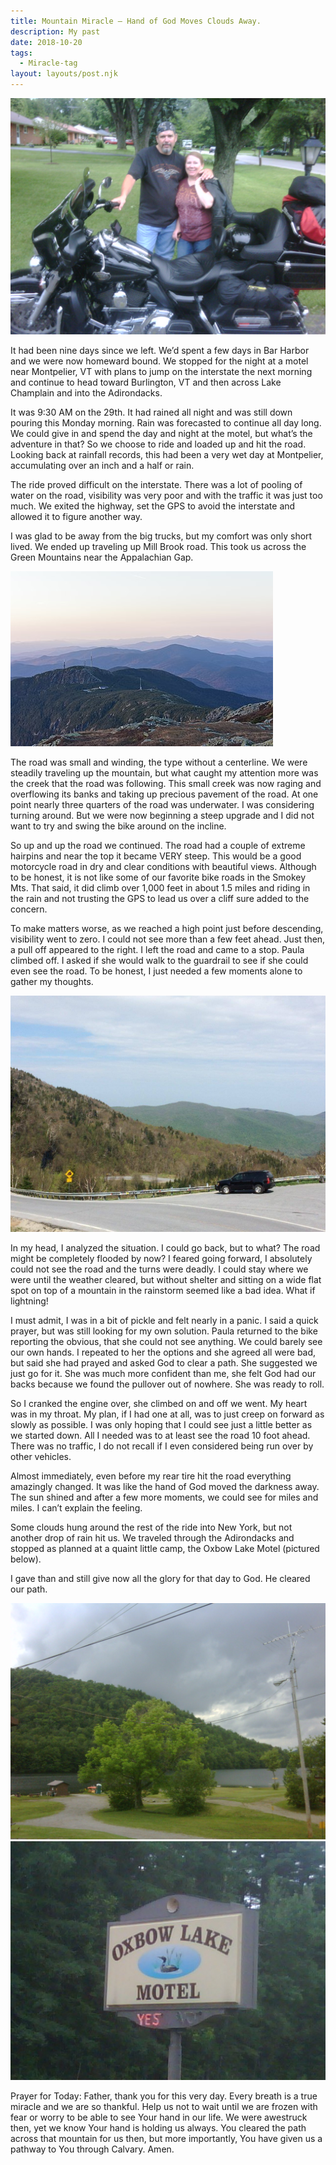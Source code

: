```yaml
---
title: Mountain Miracle – Hand of God Moves Clouds Away.
description: My past
date: 2018-10-20
tags:
  - Miracle-tag
layout: layouts/post.njk
---
```


![We left out from Ohio on a sunny Saturday (19 June 2010)](/img/IMG00033-20100619-0743.jpg?raw=true "")

It had been nine days since we left.  We’d spent a few days in Bar Harbor and we were now homeward bound.  We stopped for the night at a motel near Montpelier, VT with plans to jump on the interstate the next morning and continue to head toward Burlington, VT and then across Lake Champlain and into the Adirondacks.

It was 9:30 AM on the 29th.  It had rained all night and was still down pouring this Monday morning.  Rain was forecasted to continue all day long.  We could give in and spend the day and night at the motel, but what’s the adventure in that?  So we choose to ride and loaded up and hit the road.  Looking back at rainfall records, this had been a very wet day at Montpelier, accumulating over an inch and a half or rain.

The ride proved difficult on the interstate.  There was a lot of pooling of water on the road, visibility was very poor and with the traffic it was just too much.  We exited the highway, set the GPS to avoid the interstate and allowed it to figure another way.

I was glad to be away from the big trucks, but my comfort was only short lived.  We ended up traveling up Mill Brook road.  This took us across the Green Mountains near the Appalachian Gap.


![](/img/420px-South_from_Mount_Mansfield.jpg?raw=true "https://en.wikipedia.org/wiki/Green_Mountains")

The road was small and winding, the type without a centerline.  We were steadily traveling up the mountain, but what caught my attention more was the creek that the road was following.  This small creek was now raging and overflowing its banks and taking up precious pavement of the road.  At one point nearly three quarters of the road was underwater.  I was considering turning around.  But we were now beginning a steep upgrade and I did not want to try and swing the bike around on the incline.

So up and up the road we continued.  The road had a couple of extreme hairpins and near the top it became VERY steep.  This would be a good motorcycle road in dry and clear conditions with beautiful views.  Although to be honest, it is not like some of our favorite bike roads in the Smokey Mts.  That said, it did climb over 1,000 feet in about 1.5 miles and riding in the rain and not trusting the GPS to lead us over a cliff sure added to the concern.

To make matters worse, as we reached a high point just before descending, visibility went to zero.  I could not see more than a few feet ahead.  Just then, a pull off appeared to the right.  I left the road and came to a stop.  Paula climbed off.  I asked if she would walk to the guardrail to see if she could even see the road.  To be honest, I just needed a few moments alone to gather my thoughts.


![](/img/vermontMillsBrookRoad.jpg?raw=true "The pullover (nicer weather, lol). Photo found online. https://www.facebook.com/pages/Buels-Gore-Vermont/103230859732260")

In my head, I analyzed the situation.  I could go back, but to what?  The road might be completely flooded by now?  I feared going forward, I absolutely could not see the road and the turns were deadly.  I could stay where we were until the weather cleared, but without shelter and sitting on a wide flat spot on top of a mountain in the rainstorm seemed like a bad idea.  What if lightning!

I must admit, I was in a bit of pickle and felt nearly in a panic.  I said a quick prayer, but was still looking for my own solution.  Paula returned to the bike reporting the obvious, that she could not see anything.  We could barely see our own hands.  I repeated to her the options and she agreed all were bad, but said she had prayed and asked God to clear a path.  She suggested we just go for it.  She was much more confident than me, she felt God had our backs because we found the pullover out of nowhere.  She was ready to roll.

So I cranked the engine over, she climbed on and off we went.  My heart was in my throat.  My plan, if I had one at all, was to just creep on forward as slowly as possible.  I was only hoping that I could see just a little better as we started down.  All I needed was to at least see the road 10 foot ahead.  There was no traffic, I do not recall if I even considered being run over by other vehicles.

Almost immediately, even before my rear tire hit the road everything amazingly changed.  It was like the hand of God moved the darkness away.  The sun shined and after a few more moments, we could see for miles and miles.  I can’t explain the feeling.

Some clouds hung around the rest of the ride into New York, but not another drop of rain hit us.  We traveled through the Adirondacks and stopped as planned at a quaint little camp, the Oxbow Lake Motel (pictured below).

I gave than and still give now all the glory for that day to God.  He cleared our path.  

![Oxbow Motel, taken shortly after arriving](/img/IMG00133-20100628-1442.jpg?raw=true "")
![](/img/ox.jpg?raw=true "")

Prayer for Today:  Father, thank you for this very day.  Every breath is a true miracle and we are so thankful.  Help us not to wait until we are frozen with fear or worry to be able to see Your hand in our life.  We were awestruck then, yet we know Your hand is holding us always.    You cleared the path across that mountain for us then, but more importantly, You have given us a pathway to You through Calvary.  Amen.
